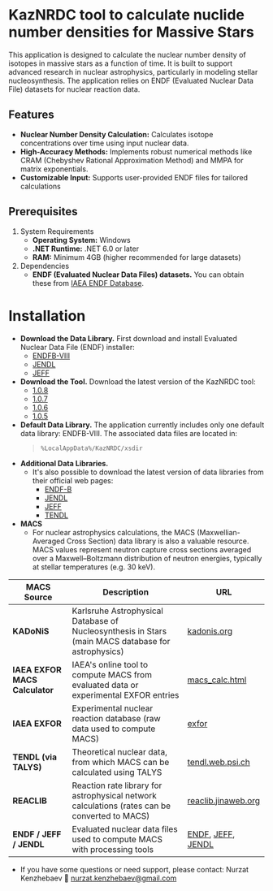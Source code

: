 # KazNRDC tool to calculate nuclide number densities for Massive Stars
This application is designed to calculate the nuclear number density of isotopes in massive stars as a function of time. It is built to support advanced research in nuclear astrophysics, particularly in modeling stellar nucleosynthesis. The application relies on ENDF (Evaluated Nuclear Data File) datasets for nuclear reaction data.

## Features
* **Nuclear Number Density Calculation:** Calculates isotope concentrations over time using input nuclear data.
* **High-Accuracy Methods:** Implements robust numerical methods like CRAM (Chebyshev Rational Approximation Method) and MMPA for matrix exponentials.
* **Customizable Input:** Supports user-provided ENDF files for tailored calculations

## Prerequisites
1. System Requirements
   * **Operating System:** Windows
   * **.NET Runtime:** .NET 6.0 or later
   * **RAM:** Minimum 4GB (higher recommended for large datasets)
2. Dependencies
   * **ENDF (Evaluated Nuclear Data Files) datasets.** You can obtain these from [IAEA ENDF Database](https://www-nds.iaea.org/exfor/endf.htm).

# Installation
* **Download the Data Library.** First download and install Evaluated Nuclear Data File (ENDF) installer:
  * [ENDFB-VIII](https://drive.google.com/file/d/13xvVk2kN6klo8WLAxsGl8bLR67xJtqiF/view?usp=sharing)
  * [JENDL](https://drive.google.com/file/d/1ZUGER21RiLy08cYjsrOBP2Pi6cUs3q39/view?usp=sharing)
  * [JEFF](https://drive.google.com/file/d/1ZUGER21RiLy08cYjsrOBP2Pi6cUs3q39/view?usp=sharing)
* **Download the Tool.** Download the latest version of the KazNRDC tool:
  *  [1.0.8](https://drive.google.com/file/d/1U0va1cqZu9QoY2ZNv_KP7G2VaaOuCR8F/view?usp=sharing)
  *  [1.0.7](https://drive.google.com/file/d/1PUJySQ6-ycmlVg-92R-sQ-nx_wHBlhtf/view?usp=sharing)
  *  [1.0.6](https://drive.google.com/file/d/1uJD0mueM_WGa90zDZfMG45u1vXzJgVTi/view?usp=sharing)
  *  [1.0.5](https://drive.google.com/file/d/1Z0W1F7b07-5T1ufLCoOc3Wirwj1-ez4u/view?usp=sharing)
* **Default Data Library.** The application currently includes only one default data library: ENDFB-VIII. The associated data files are located in:
  > ```%LocalAppData%/KazNRDC/xsdir```
* **Additional Data Libraries.**
  * It's also possible to download the latest version of data libraries from their official web pages:
    * [ENDF-B](https://www.nndc.bnl.gov/endf/?utm_source=chatgpt.com)
    * [JENDL](https://wwwndc.jaea.go.jp/jendl/j5/j5.html?utm_source=chatgpt.com)
    * [JEFF](https://www.oecd-nea.org/dbdata/jeff/jeff40/t3/?utm_source=chatgpt.com)
    * [TENDL](https://tendl.web.psi.ch/tendl_2023/tendl2023.html?utm_source=chatgpt.com)
* **MACS**
  * For nuclear astrophysics calculations, the MACS (Maxwellian-Averaged Cross Section) data library is also a valuable resource. MACS values represent neutron capture cross sections averaged over a Maxwell–Boltzmann distribution of neutron energies, typically at stellar temperatures (e.g. 30 keV).
    
| MACS Source | Description | URL |
|-------------|-------------|-----|
| **KADoNiS** | Karlsruhe Astrophysical Database of Nucleosynthesis in Stars (main MACS database for astrophysics) | [kadonis.org](https://www.kadonis.org) |
| **IAEA EXFOR MACS Calculator** | IAEA's online tool to compute MACS from evaluated data or experimental EXFOR entries | [macs_calc.html](https://www-nds.iaea.org/astro/macs_calc.html) |
| **IAEA EXFOR** | Experimental nuclear reaction database (raw data used to compute MACS) | [exfor](https://www-nds.iaea.org/exfor) |
| **TENDL (via TALYS)** | Theoretical nuclear data, from which MACS can be calculated using TALYS | [tendl.web.psi.ch](https://tendl.web.psi.ch) |
| **REACLIB** | Reaction rate library for astrophysical network calculations (rates can be converted to MACS) | [reaclib.jinaweb.org](https://reaclib.jinaweb.org) |
| **ENDF / JEFF / JENDL** | Evaluated nuclear data files used to compute MACS with processing tools | [ENDF](https://www.nndc.bnl.gov/endf/), [JEFF](https://www.oecd-nea.org/dbdata/jeff/), [JENDL](https://wwwndc.jaea.go.jp/jendl/) |

  * If you have some questions or need support, please contact: Nurzat Kenzhebaev 📧 nurzat.kenzhebaev@gmail.com
